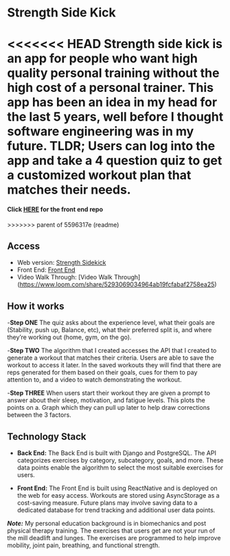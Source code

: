 # Strength Side Kick

<<<<<<< HEAD
Strength side kick is an app for people who want high quality personal training without the high cost of a personal trainer. This app has been an idea in my head for the last 5 years, well before I thought software engineering was in my future. TLDR; Users can log into the app and take a 4 question quiz to get a customized workout plan that matches their needs.
=======
<h4>Click <a href="https://github.com/bethjm/exercise_app_frontend">HERE</a> for the front end repo</h4>
>>>>>>> parent of 5596317e (readme)


## Access

- Web version: [Strength Sidekick](https://strengthsidekick.netlify.app/)
- Front End: [Front End](https://github.com/bethjm/exercise_app_frontend)
- Video Walk Through: [Video Walk Through] (https://www.loom.com/share/5293069034964ab19fcfabaf2758ea25)

## How it works
-**Step ONE** The quiz asks about the experience level, what their goals are (Stability, push up, Balance, etc), what their preferred split is, and where they’re working out (home, gym, on the go). 

-**Step TWO** The algorithm that I created accesses the API that I created to generate a workout that matches their criteria. Users are able to save the workout to access it later. In the saved workouts they will find that there are reps generated for them based on their goals, cues for them to pay attention to, and a video to watch demonstrating the workout.

-**Step THREE** When users start their workout they are given a prompt to answer about their sleep, motivation, and fatigue levels. This plots the points on a. Graph which they can pull up later to help draw corrections between the 3 factors.

## Technology Stack

- **Back End:** The Back End is built with Django and PostgreSQL. The API categorizes exercises by category, subcategory, goals, and more. These data points enable the algorithm to select the most suitable exercises for users.

- **Front End:** The Front End is built using ReactNative and is deployed on the web for easy access. Workouts are stored using AsyncStorage as a cost-saving measure. Future plans may involve saving data to a dedicated database for trend tracking and additional user data points.

***Note:*** My personal education background is in biomechanics and post physical therapy training. The exercises that users get are not your run of the mill deadlift and lunges. The exercises are programmed to help improve mobility, joint pain, breathing, and functional strength.
